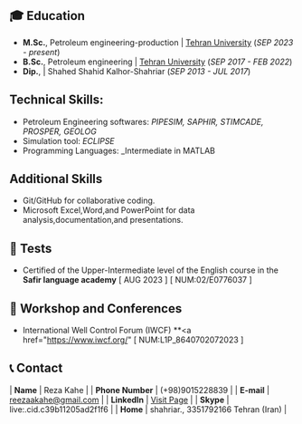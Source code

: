 ## 🎓 Education

- **M.Sc.**, Petroleum engineering-production 	| <a href="https://ut.ac.ir/fa" target="_blank">Tehran University</a> (_SEP 2023 - present_)
- **B.Sc.**, Petroleum engineering	| <a href="https://ut.ac.ir/fa" target="_blank">Tehran University</a> (_SEP 2017 - FEB 2022_)		
- **Dip.**, |  Shahed Shahid Kalhor-Shahriar (_SEP 2013 - JUL 2017_)



## Technical Skills:

- Petroleum Engineering softwares: _PIPESIM, SAPHIR, STIMCADE, PROSPER, GEOLOG_
- Simulation tool: _ECLIPSE_
- Programming Languages: _Intermediate in MATLAB
  


## Additional Skills
  
- Git/GitHub for collaborative coding.
- Microsoft Excel,Word,and PowerPoint for data analysis,documentation,and presentations.



## 📃 Tests
- Certified of the Upper-Intermediate level of the English course in the **Safir language academy** [ AUG 2023 ] [ NUM:02/E0776037 ]



## 🎤 Workshop and Conferences

- International Well Control Forum (IWCF) **<a href="https://www.iwcf.org/" [ NUM:L1P_8640702072023 ]



## 📞 Contact

| **Name**   | Reza Kahe | 
| **Phone Number**   | (+98)9015228839 | 
| **E-mail**   | <a href="mailto:reezaakahe@gmail.com">reezaakahe@gmail.com</a> | 
| **LinkedIn**   | <a href="https://www.https://www.linkedin.com/in/reza-kahe-6615162a8?lipi=urn%3Ali%3Apage%3Ad_flagship3_profile_view_base_contact_details%3BmnHNv%2FRfTFiRzXcuCa0ncA%3D%3D" target="_blank">Visit Page</a> | 
| **Skype**   | live:.cid.c39b11205ad2f1f6 | 
| **Home**   | shahriar., 3351792166 Tehran (Iran) | 
